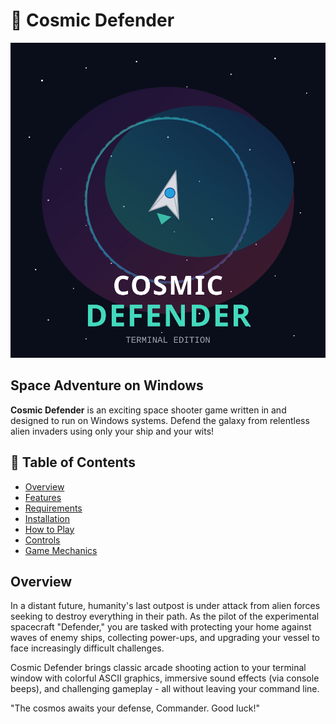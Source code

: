 # 🚀 Cosmic Defender

![Cosmic Defender Logo](Resources/Logo.svg)

##  Space Adventure on Windows

**Cosmic Defender** is an exciting space shooter game written in  and designed to run on Windows systems. Defend the galaxy from relentless alien invaders using only your ship and your wits!

## 📖 Table of Contents

- [Overview](#overview)
- [Features](#features)
- [Requirements](#requirements)
- [Installation](#installation)
- [How to Play](#how-to-play)
- [Controls](#controls)
- [Game Mechanics](#game-mechanics)

## Overview

In a distant future, humanity's last outpost is under attack from alien forces seeking to destroy everything in their path. As the pilot of the experimental spacecraft "Defender," you are tasked with protecting your home against waves of enemy ships, collecting power-ups, and upgrading your vessel to face increasingly difficult challenges.

Cosmic Defender brings classic arcade shooting action to your terminal window with colorful ASCII graphics, immersive sound effects (via console beeps), and challenging gameplay - all without leaving your command line.


"The cosmos awaits your defense, Commander. Good luck!"
